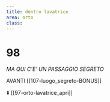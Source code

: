 ```yaml
---
title: dentro lavatrice
area: orto
class: 
---
```

# 98
_MA QUI C'E' UN PASSAGGIO SEGRETO_

AVANTI [[107-luogo_segreto-BONUS]]

⬇️ [[97-orto-lavatrice_apri]]
